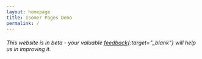 ```yaml
---
layout: homepage
title: Isomer Pages Demo
permalink: /
---
```

<!-- Type your notification here - the notification bar will not appear if this is empty. For other changes, refer to _data/homepage.yml to edit the homepage -->
###### This website is in beta - your valuable [feedback](https://form.sg/#!/forms/govtech/5a9ce876b3a3b6006e6b8335){:target="_blank"} will help us in improving it.

<script>
  function addReadMore() {
    var sgPara = document.querySelector('.bp-section:nth-of-type(3) .row.is-hidden-mobile.is-hidden-tablet-only p:nth-of-type(2)');
    var extraSGOnDesktop = document.createElement('p');
    extraSGOnDesktop.setAttribute('class','para-extension');
    extraSGOnDesktop.innerHTML=`Cultural diversity characterised early Singapore and was manifested in its physical and social landscapes,
lending the city a unique charm. The Singapore component of the exhibition showcases 173 photographs from the 1880s to the 1960s, mainly drawn from the collections of the National Library and the National Archives of Singapore, both institutions under the National Library Board of Singapore. The exhibition comprises six sections – Places of Power and Worship, A Tropical Metropolis, All Walks of Life, Colourful Customs, Centres of Commerce, and A City in Motion.`;
    var readMoreButton = document.createElement('div');
    readMoreButton.innerHTML = 'Read More..';
    readMoreButton.setAttribute('class','read-more-button');
    readMoreButton.setAttribute('id','read-more-sg');
    readMoreButton.setAttribute('onclick','expandSG()');
    sgPara.parentNode.insertBefore( extraSGOnDesktop, sgPara.nextSibling );
    extraSGOnDesktop.parentNode.insertBefore( readMoreButton, extraSGOnDesktop.nextSibling );
  }
  window.onload = function() {addReadMore();};
</script>
